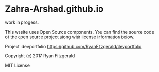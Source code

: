 # Zahra-Arshad.github.io

work in progess.

This wesite uses Open Source components. You can find the source code of the open source project along with license information below. 

Project: devportfolio https://github.com/RyanFitzgerald/devportfolio

Copyright (c) 2017 Ryan Fitzgerald

MIT License

